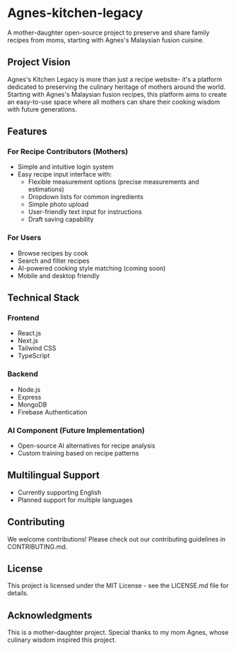 # Agnes-kitchen-legacy
A mother-daughter open-source project to preserve and share family recipes from moms, starting with Agnes's Malaysian fusion cuisine.

## Project Vision
Agnes's Kitchen Legacy is more than just a recipe website- it's a platform dedicated to preserving the culinary heritage of mothers around the world. Starting with Agnes's Malaysian fusion recipes, this platform aims to create an easy-to-use space where all mothers can share their cooking wisdom with future generations.

## Features

### For Recipe Contributors (Mothers)
- Simple and intuitive login system
- Easy recipe input interface with:
  - Flexible measurement options (precise measurements and estimations)
  - Dropdown lists for common ingredients
  - Simple photo upload
  - User-friendly text input for instructions
  - Draft saving capability

### For Users
- Browse recipes by cook
- Search and filter recipes
- AI-powered cooking style matching (coming soon)
- Mobile and desktop friendly

## Technical Stack

### Frontend
- React.js
- Next.js
- Tailwind CSS
- TypeScript

### Backend
- Node.js
- Express
- MongoDB
- Firebase Authentication

### AI Component (Future Implementation)
- Open-source AI alternatives for recipe analysis
- Custom training based on recipe patterns

## Multilingual Support
- Currently supporting English
- Planned support for multiple languages

## Contributing
We welcome contributions! Please check out our contributing guidelines in CONTRIBUTING.md.

## License
This project is licensed under the MIT License - see the LICENSE.md file for details.

## Acknowledgments
This is a mother-daughter project. Special thanks to my mom Agnes, whose culinary wisdom inspired this project. 
